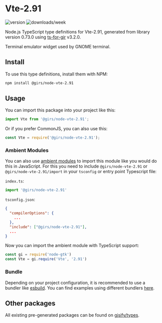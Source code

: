 
# Vte-2.91

![version](https://img.shields.io/npm/v/@girs/node-vte-2.91)
![downloads/week](https://img.shields.io/npm/dw/@girs/node-vte-2.91)


Node.js TypeScript type definitions for Vte-2.91, generated from library version 0.73.0 using [ts-for-gir](https://github.com/gjsify/ts-for-gir) v3.2.0.

Terminal emulator widget used by GNOME terminal.

## Install

To use this type definitions, install them with NPM:
```bash
npm install @girs/node-vte-2.91
```

## Usage

You can import this package into your project like this:
```ts
import Vte from '@girs/node-vte-2.91';
```

Or if you prefer CommonJS, you can also use this:
```ts
const Vte = require('@girs/node-vte-2.91');
```

### Ambient Modules

You can also use [ambient modules](https://github.com/gjsify/ts-for-gir/tree/main/packages/cli#ambient-modules) to import this module like you would do this in JavaScript.
For this you need to include `@girs/node-vte-2.91` or `@girs/node-vte-2.91/import` in your `tsconfig` or entry point Typescript file:

`index.ts`:
```ts
import '@girs/node-vte-2.91'
```

`tsconfig.json`:
```json
{
  "compilerOptions": {
    ...
  },
  "include": ["@girs/node-vte-2.91"],
  ...
}
```

Now you can import the ambient module with TypeScript support: 

```ts
const gi = require('node-gtk')
const Vte = gi.require('Vte', '2.91')
```


### Bundle

Depending on your project configuration, it is recommended to use a bundler like [esbuild](https://esbuild.github.io/). You can find examples using different bundlers [here](https://github.com/gjsify/ts-for-gir/tree/main/examples).

## Other packages

All existing pre-generated packages can be found on [gjsify/types](https://github.com/gjsify/types).

